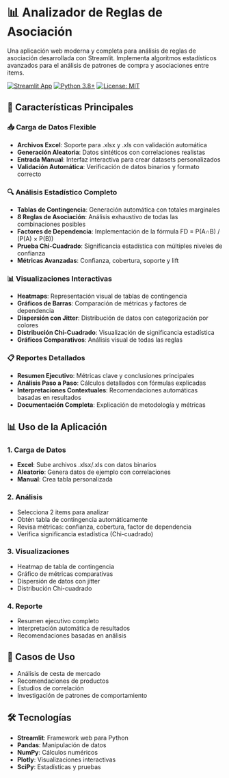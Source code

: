 # 📊 Analizador de Reglas de Asociación

Una aplicación web moderna y completa para análisis de reglas de asociación desarrollada con Streamlit. Implementa algoritmos estadísticos avanzados para el análisis de patrones de compra y asociaciones entre items.

[![Streamlit App](https://static.streamlit.io/badges/streamlit_badge_black_white.svg)](https://chicuadrado.streamlit.app)
[![Python 3.8+](https://img.shields.io/badge/python-3.8+-blue.svg)](https://www.python.org/downloads/)
[![License: MIT](https://img.shields.io/badge/License-MIT-yellow.svg)](https://opensource.org/licenses/MIT)

## 🚀 Características Principales

### 📥 **Carga de Datos Flexible**
- **Archivos Excel**: Soporte para .xlsx y .xls con validación automática
- **Generación Aleatoria**: Datos sintéticos con correlaciones realistas
- **Entrada Manual**: Interfaz interactiva para crear datasets personalizados
- **Validación Automática**: Verificación de datos binarios y formato correcto

### 🔍 **Análisis Estadístico Completo**
- **Tablas de Contingencia**: Generación automática con totales marginales
- **8 Reglas de Asociación**: Análisis exhaustivo de todas las combinaciones posibles
- **Factores de Dependencia**: Implementación de la fórmula FD = P(A∩B) / (P(A) × P(B))
- **Prueba Chi-Cuadrado**: Significancia estadística con múltiples niveles de confianza
- **Métricas Avanzadas**: Confianza, cobertura, soporte y lift

### 📊 **Visualizaciones Interactivas**
- **Heatmaps**: Representación visual de tablas de contingencia
- **Gráficos de Barras**: Comparación de métricas y factores de dependencia
- **Dispersión con Jitter**: Distribución de datos con categorización por colores
- **Distribución Chi-Cuadrado**: Visualización de significancia estadística
- **Gráficos Comparativos**: Análisis visual de todas las reglas

### 📋 **Reportes Detallados**
- **Resumen Ejecutivo**: Métricas clave y conclusiones principales
- **Análisis Paso a Paso**: Cálculos detallados con fórmulas explicadas
- **Interpretaciones Contextuales**: Recomendaciones automáticas basadas en resultados
- **Documentación Completa**: Explicación de metodología y métricas

## 📊 Uso de la Aplicación

### 1. Carga de Datos
- **Excel**: Sube archivos .xlsx/.xls con datos binarios
- **Aleatorio**: Genera datos de ejemplo con correlaciones
- **Manual**: Crea tabla personalizada

### 2. Análisis
- Selecciona 2 items para analizar
- Obtén tabla de contingencia automáticamente
- Revisa métricas: confianza, cobertura, factor de dependencia
- Verifica significancia estadística (Chi-cuadrado)

### 3. Visualizaciones
- Heatmap de tabla de contingencia
- Gráfico de métricas comparativas
- Dispersión de datos con jitter
- Distribución Chi-cuadrado

### 4. Reporte
- Resumen ejecutivo completo
- Interpretación automática de resultados
- Recomendaciones basadas en análisis

## 🎯 Casos de Uso

- Análisis de cesta de mercado
- Recomendaciones de productos
- Estudios de correlación
- Investigación de patrones de comportamiento

## 🛠️ Tecnologías

- **Streamlit**: Framework web para Python
- **Pandas**: Manipulación de datos
- **NumPy**: Cálculos numéricos
- **Plotly**: Visualizaciones interactivas
- **SciPy**: Estadísticas y pruebas
